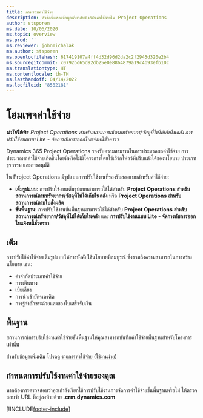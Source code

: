 ```yaml
---
title: ภาพรวมค่าใช้จ่าย
description: หัวข้อนี้แสดงข้อมูลเกี่ยวกับฟังก์ชันค่าใช้จ่ายใน Project Operations
author: stsporen
ms.date: 10/06/2020
ms.topic: overview
ms.prod: ''
ms.reviewer: johnmichalak
ms.author: stsporen
ms.openlocfilehash: 617419107a4ff4d32d96d2da2c2f2945d320e2b4
ms.sourcegitcommit: c0792bd65d92db25e0e8864879a19c4b93efb10c
ms.translationtype: HT
ms.contentlocale: th-TH
ms.lasthandoff: 04/14/2022
ms.locfileid: "8582181"
---
```

# <a name="expense-home-page"></a>โฮมเพจค่าใช้จ่าย

_**นำไปใช้กับ:** Project Operations สำหรับสถานการณ์ตามทรัพยากร/วัสดุที่ไม่ได้เก็บในคลัง การปรับใช้งานแบบ Lite - จัดการกับการออกใบแจ้งหนี้ชั่วคราว_


Dynamics 365 Project Operations รองรับความสามารถในการประมวลผลค่าใช้จ่าย การประมวลผลค่าใช้จ่ายเกิดขึ้นโดยมีหรือไม่มีโครงการโดยใช้เวิร์กโฟลว์ที่ปรับแต่งได้ของนโยบาย ประเภทธุรกรรม และการอนุมัติ

ใน Project Operations มีรูปแบบการปรับใช้งานที่รองรับสองแบบสำหรับค่าใช้จ่าย: 

- **เต็มรูปแบบ**: การปรับใช้งานเต็มรูปแบบสามารถใช้ได้สำหรับ **Project Operations สำหรับสถานการณ์ตามทรัพยากร/วัสดุที่ไม่ได้เก็บในคลัง** หรือ **Project Operations สำหรับสถานการณ์ตามใบสั่งผลิต**
- **ขั้นพื้นฐาน**: การปรับใช้งานขั้นพื้นฐานสามารถใช้ได้สำหรับ **Project Operations สำหรับสถานการณ์ทรัพยากร/วัสดุที่ไม่ได้เก็บในคลัง** และ **การปรับใช้งานแบบ Lite - จัดการกับการออกใบแจ้งหนี้ชั่วคราว**

## <a name="full"></a>เต็ม 
การปรับใช้ค่าใช้จ่ายเต็มรูปแบบให้การบังคับใช้นโยบายที่สมบูรณ์ ซึ่งรวมถึงความสามารถในการสร้างนโยบาย เช่น:

  - ค่าจำกัดประเภทค่าใช้จ่าย
  - การเดินทาง
  - เบี้ยเลี้ยง
  - การนำเข้าบัตรเครดิต
  - การรู้จำอักขระด้วยแสงของใบเสร็จรับเงิน

## <a name="basic"></a>พื้นฐาน 
สถานการณ์การปรับใช้งานค่าใช้จ่ายขั้นพื้นฐานให้คุณสามารถบันทึกค่าใช้จ่ายพื้นฐานสำหรับโครงการเท่านั้น 

สำหรับข้อมูลเพิ่มเติม โปรดดู [รายการค่าใช้จ่าย (ใช้งานง่าย)](basic-expense.md)

## <a name="determine-your-expense-deployment"></a>กำหนดการปรับใช้งานค่าใช้จ่ายของคุณ
หากต้องการตรวจสอบว่าคุณกำลังเรียกใช้การปรับใช้งานการจัดการค่าใช้จ่ายขั้นพื้นฐานหรือไม่ ให้ตรวจสอบว่า URL ที่อยู่ลงท้ายด้วย **.crm.dynamics.com** 


[!INCLUDE[footer-include](../includes/footer-banner.md)]